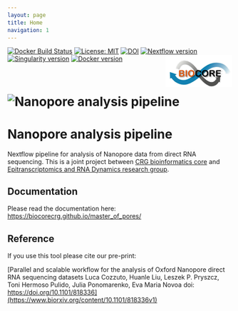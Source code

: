 ```yaml
---
layout: page
title: Home
navigation: 1
---
```


[![Docker Build Status](https://img.shields.io/docker/automated/biocorecrg/nanopore.svg)](https://cloud.docker.com/u/biocorecrg/repository/docker/biocorecrg/nanopore/builds)
[![License: MIT](https://img.shields.io/badge/License-MIT-yellow.svg)](https://opensource.org/licenses/MIT)
[![DOI](https://zenodo.org/badge/DOI/10.5281/zenodo.3518291.svg)](https://doi.org/10.5281/zenodo.3518291)
[![Nextflow version](https://img.shields.io/badge/Nextflow-19.10.0-brightgreen)](https://www.nextflow.io/)
[![Singularity version](https://img.shields.io/badge/Singularity-v2.6.1-green.svg)](https://www.sylabs.io/)
[![Docker version](https://img.shields.io/badge/Docker-v19.03-blue)](https://www.docker.com/)
<img align="right" href="https://biocore.crg.eu/" src="https://raw.githubusercontent.com/CRG-CNAG/BioCoreMiscOpen/master/logo/biocore-logo_small.png" />

<br/>

# ![Nanopore analysis pipeline](https://raw.githubusercontent.com/biocorecrg/master_of_pores/master/docs/logo_master.jpg) 

# Nanopore analysis pipeline
Nextflow pipeline for analysis of Nanopore data from direct RNA sequencing. This is a joint project between [CRG bioinformatics core](https://biocore.crg.eu/) and [Epitranscriptomics and RNA Dynamics research group](https://www.crg.eu/en/programmes-groups/novoa-lab).  

## Documentation
Please read the documentation here: https://biocorecrg.github.io/master_of_pores/


## Reference
If you use this tool please cite our pre-print:

[Parallel and scalable workflow for the analysis of Oxford Nanopore direct RNA sequencing datasets
Luca Cozzuto, Huanle Liu, Leszek P. Pryszcz, Toni Hermoso Pulido, Julia Ponomarenko, Eva Maria Novoa
doi: https://doi.org/10.1101/818336](https://www.biorxiv.org/content/10.1101/818336v1)



